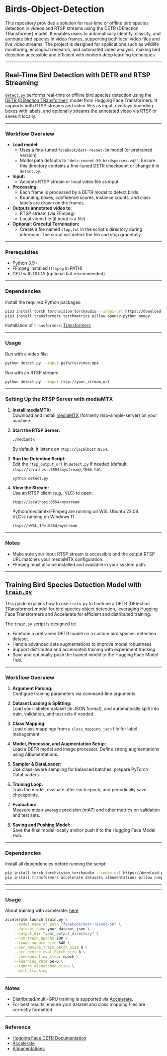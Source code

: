 # Birds-Object-Detection
This repository provides a solution for real-time or offline bird species detection in videos and RTSP streams using the DETR (DEtection TRansformer) model. It enables users to automatically identify, classify, and annotate bird species in video frames, supporting both local video files and live video streams. The project is designed for applications such as wildlife monitoring, ecological research, and automated video analysis, making bird detection accessible and efficient with modern deep learning techniques.

---

## Real-Time Bird Detection with DETR and RTSP Streaming

[`detect.py`](detect.py) performs real-time or offline bird species detection using the [DETR (DEtection TRansformer)](https://huggingface.co/facebook/detr-resnet-50) model from Hugging Face Transformers. It supports both RTSP streams and video files as input, overlays bounding boxes with labels, and optionally streams the annotated video via RTSP or saves it locally.

---

### Workflow Overview

- **Load model:**
  - Uses a fine-tuned `facebook/detr-resnet-50` model (or pretrained version)
  - Model path defaults to `"detr-resnet-50-birdspecies-v4/"`. Ensure this directory contains a fine-tuned DETR checkpoint or change it in `detect.py`.
- **Input:**
  - Accepts RTSP stream or local video file as input
- **Processing**:
  - Each frame is processed by a DETR model to detect birds.
  - Bounding boxes, confidence scores, instance counts, and class labels are drawn on the frames.
- **Outputs annotated video to**:
  - RTSP stream (via FFmpeg)
  - Local video file (if input is a file)
- **Optional: Graceful Termination:**
  - Create a file named `stop.txt` in the script's directory during inference. The script will detect the file and stop gracefully.

---

### Prerequisites
- Python 3.9+
- FFmpeg installed (`ffmpeg` in PATH)
- GPU with CUDA (optional but recommended)

---

### Dependencies

Install the required Python packages:

```bash
pip3 install torch torchvision torchaudio --index-url https://download.pytorch.org/whl/cu118
pip3 install transformers torchmetrics pillow opencv-python numpy
```
Installation of `transformers`: [Transformers](https://github.com/huggingface/transformers/tree/main#installation)

---

### Usage
Run with a video file:
```sh
python detect.py --input path/to/video.mp4
```
Run with an RTSP stream:
```sh
python detect.py --input rtsp://your_stream_url
```

---

### Setting Up the RTSP Server with mediaMTX

1. **Install mediaMTX:**  
   Download and install [mediaMTX](https://github.com/bluenviron/mediamtx) (formerly rtsp-simple-server) on your machine.

2. **Start the RTSP Server:**  
   ```sh
   ./mediamtx
   ```
   By default, it listens on `rtsp://localhost:8554`.

3. **Run the Detection Script:**  
   Edit the `rtsp_output_url` in `detect.py` if needed (default: `rtsp://localhost:8554/mystream`), then run:
   ```sh
   python detect.py
   ```

4. **View the Stream:**  
   Use an RTSP client (e.g., VLC) to open:
   ```
   rtsp://localhost:8554/mystream
   ```
   Python/mediamtx/FFmpeg are running on WSL Ubuntu 22.04  
   VLC is running on Windows 11
   ```
   rtsp://<WSL_IP>:8554/mystream
   ```

---

### Notes

- Make sure your input RTSP stream is accessible and the output RTSP URL matches your mediaMTX configuration.
- FFmpeg must also be installed and available in your system path.

---

## Training Bird Species Detection Model with [`train.py`](train.py)

This guide explains how to use `train.py` to finetune a DETR (DEtection TRansformer) model for bird species object detection, leveraging Hugging Face Transformers and Accelerate for efficient and distributed training.

The `train.py` script is designed to:
- Finetune a pretrained DETR model on a custom bird species detection dataset.
- Handle advanced data augmentations to improve model robustness.
- Support distributed and accelerated training with experiment tracking.
- Save and optionally push the trained model to the Hugging Face Model Hub.

---

### Workflow Overview

1. **Argument Parsing:**  
   Configure training parameters via command-line arguments.

2. **Dataset Loading & Splitting:**  
   Load your labeled dataset (in JSON format), and automatically split into train, validation, and test sets if needed.

3. **Class Mapping:**  
   Load class mappings from a `class_mapping.json` file for label management.

4. **Model, Processor, and Augmentation Setup:**  
   Load a DETR model and image processor. Define strong augmentations using Albumentations.

5. **Sampler & DataLoader:**  
   Use class-aware sampling for balanced batches; prepare PyTorch DataLoaders.

6. **Training Loop:**  
   Train the model, evaluate after each epoch, and periodically save checkpoints.

7. **Evaluation:**  
   Measure mean average precision (mAP) and other metrics on validation and test sets.

8. **Saving and Pushing Model:**  
   Save the final model locally and/or push it to the Hugging Face Model Hub.

---

### Dependencies

Install all dependencies before running the script:

```bash
pip install torch torchvision torchaudio --index-url https://download.pytorch.org/whl/cu118
pip install transformers accelerate datasets albumentations pillow numpy torchmetrics tensorboard tqdm
```

---

---

### Usage
About training with accelerate: [here](https://github.com/huggingface/transformers/tree/main/examples/pytorch/object-detection#pytorch-version-no-trainer)
```sh
accelerate launch train.py \
    --model_name_or_path "facebook/detr-resnet-50" \
    --dataset_name your_dataset.json \
    --output_dir "your_output_directory" \
    --num_train_epochs 100 \
    --image_square_size 640 \
    --per_device_train_batch_size 8 \
    --per_device_eval_batch_size 8 \
    --checkpointing_steps epoch \
    --learning_rate 5e-6 \
    --ignore_mismatched_sizes \
    --with_tracking
```

---

### Notes
- Distributed/multi-GPU training is supported via [Accelerate](https://github.com/huggingface/accelerate).
- For best results, ensure your dataset and class mapping files are correctly formatted.

---

### Reference
- [Hugging Face DETR Documentation](https://huggingface.co/facebook/detr-resnet-50)
- [Accelerate](https://github.com/huggingface/accelerate)
- [Albumentations](https://albumentations.ai/)
